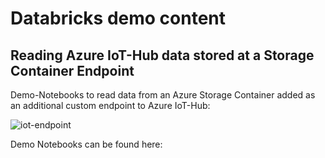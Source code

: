# Databricks demo content

## Reading Azure IoT-Hub data stored at a Storage Container Endpoint
Demo-Notebooks to read data from an Azure Storage Container added as an additional custom endpoint to Azure IoT-Hub:

![iot-endpoint](https://raw.githubusercontent.com/hau-mal/articles/master/images/iot-hub-enpoint-1.png)

Demo Notebooks can be found here:
